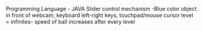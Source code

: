 Programming Language - JAVA
Slider control mechanism -Blue color object in front of webcam, keyboard left-right keys, touchpad/mouse cursor
level = infinites- speed of ball increases after every level
